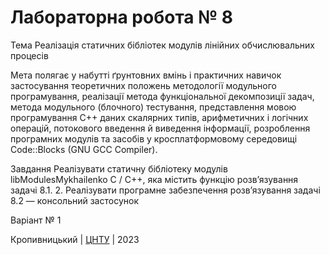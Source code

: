 # Лабораторна робота № 8

Тема Реалізація статичних бібліотек модулів лінійних обчислювальних процесів

Мета полягає у набутті ґрунтовних вмінь і практичних навичок 
застосування теоретичних положень методології модульного програмування, 
реалізації метода функціональної декомпозиції задач, метода модульного 
(блочного) тестування, представлення мовою програмування С++ даних 
скалярних типів, арифметичних і логічних операцій, потокового введення й 
виведення інформації, розроблення програмних модулів та засобів у 
кросплатформовому середовищі Code::Blocks (GNU GCC Compiler).

Завдання Реалізувати статичну бібліотеку модулів libModulesMykhailenko
C / C++, яка містить функцію розв’язування задачі 8.1.
2. Реалізувати програмне забезпечення розв’язування задачі 8.2 —
консольний застосунок

Варіант № 1


Кропивницький | <a href="http://www.kntu.kr.ua/">ЦНТУ</a> | 2023
